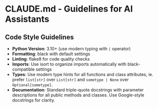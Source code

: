 # CLAUDE.md - Guidelines for AI Assistants

## Code Style Guidelines

- **Python Version**: 3.10+ (use modern typing with `|` operator)
- **Formatting**: black with default settings
- **Linting**: flake8 for code quality checks
- **Imports**: Use isort to organize imports automatically with black-compatible settings
- **Types**: Use modern type hints for all functions and class attributes, ie. prefer `list[str]` over `List[str]` and `sometype | None` over `Optional[sometype]`.
- **Documentation**: Standard triple-quote docstrings with parameter descriptions for all public methods and classes. Use Google-style docstrings for clarity.
